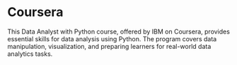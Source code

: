 # Coursera
This Data Analyst with Python course, offered by IBM on Coursera, provides essential skills for data analysis using Python. The program covers data manipulation, visualization, and preparing learners for real-world data analytics tasks.
